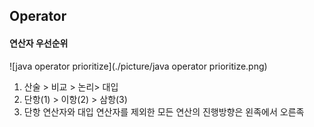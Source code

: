 ## Operator

#### 연산자 우선순위

![java operator prioritize](./picture/java operator prioritize.png)

1. 산술 > 비교 > 논리> 대입
2. 단항(1) > 이항(2) > 삼항(3)
3. 단항 연산자와 대입 연산자를 제외한 모든 연산의 진행방향은 왼족에서 오른족





